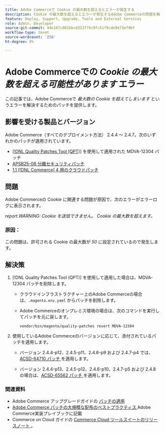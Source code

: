 ```yaml
---
title: Adobe Commerceで Cookie の最大数を超えるとエラーが発生する
description: Cookie の最大数を超えるとエラーが発生するAdobe Commerceの問題を解決する方法を説明します。
feature: Deploy, Support, Upgrade, Tools and External Services
role: Admin, Developer
source-git-commit: 44e167c801bbcd313f74c9fc51f9cde9473ef96f
workflow-type: tm+mt
source-wordcount: '258'
ht-degree: 0%

---
```


# Adobe Commerceでの *Cookie の最大数を超える可能性があります* エラー

この記事では、Adobe Commerceで *最大数の Cookie を超えてしまいます* というエラーを解決するためのパッチを提供します。

## 影響を受ける製品とバージョン

Adobe Commerce（すべてのデプロイメント方法） 2.4.4 ～ 2.4.7。次のいずれかのパッチが適用されています。

* [[!DNL Quality Patches Tool (QPT)]](https://experienceleague.adobe.com/ja/docs/commerce-operations/tools/quality-patches-tool/release-notes) を使用して適用された MDVA-12304 パッチ
* [APSB25-08 分離セキュリティパッチ](/help/troubleshooting/known-issues-patches-attached/security-update-available-for-adobe-commerce-apsb25-08.md)
* [1.1 [!DNL Commerce] 4 用のクラウドパッチ ](https://experienceleague.adobe.com/ja/docs/commerce-on-cloud/user-guide/release-notes/cloud-patches)

## 問題

Adobe Commerceの Cookie に関連する問題が原因で、次のエラーがエラーログに表示されます。

*report.WARNING: Cookie を送信できません。 Cookie の最大数を超えます。*

### 原因：

この問題は、許可される Cookie の最大数が *50* に設定されているので発生します。

## 解決策

1. [!DNL Quality Patches Tool (QPT)] を使用して適用した場合は、MDVA-12304 パッチを削除します。

   * クラウドインフラストラクチャー上のAdobe Commerceの場合は、`.magento.env.yaml` からパッチを削除します。
   * Adobe Commerceのオンプレミス環境の場合は、次のコマンドを実行してパッチを元に戻します。

     `vendor/bin/magento/quality-patches revert MDVA-12304`

1. 使用しているAdobe Commerceのバージョンに応じて、添付されているパッチを適用します。

   * バージョン 2.4.4-p12、2.4.5-p11、2.4.6-p9 および 2.4.7-p4 では、[ACSD-64710 パッチ ](assets/acsd-64710_2.4.5-p11.patch.zip) を適用します。

   * バージョン 2.4.4-p13、2.4.5-p12、2.4.6-p10、2.4.7-p5 および 2.4.8 の場合は、[ACSD-65562 パッチ ](assets/acsd-65562_2.4.5-p12.patch.zip) を適用します。

### 関連資料

* Adobe Commerce アップグレードガイドの [ パッチの適用 ](https://experienceleague.adobe.com/ja/docs/commerce-operations/upgrade-guide/patches/apply)
* [Adobe Commerce パッチの大規模な配布のベストプラクティス ](https://experienceleague.adobe.com/ja/docs/commerce-operations/implementation-playbook/best-practices/maintenance/patching-at-scale)Adobe Commerce実装プレイブックに記載
* Commerce on Cloud ガイドの [Commerce Cloud ツールスイートのリリースノート ](https://experienceleague.adobe.com/ja/docs/commerce-on-cloud/user-guide/release-notes/cloud-tools-suite)。
